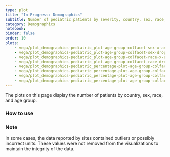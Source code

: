 ```yaml
---
type: plot
title: "In Progress: Demographics"
subtitle: Number of pediatric patients by severity, country, sex, race, and age group.
category: Demographics
notebook: 
binder: false
order: 10
plots:
    - vega/plot_demographics-pediatric_plot-age-group-colfacet-sex-x-and-severity-and-country.json
    - vega/plot_demographics-pediatric_plot-age-group-colfacet-sex-dropdown-and-severity-and-country.json
    - vega/plot_demographics-pediatric_plot-age-group-colfacet-race-x-and-severity-and-country.json
    - vega/plot_demographics-pediatric_plot-age-group-colfacet-race-dropdown-and-severity-and-country.json
    - vega/plot_demographics-pediatric_percentage-plot-age-group-colfacet-sex-x-and-severity-and-country.json
    - vega/plot_demographics-pediatric_percentage-plot-age-group-colfacet-sex-dropdown-and-severity-and-country.json
    - vega/plot_demographics-pediatric_percentage-plot-age-group-colfacet-race-x-and-severity-and-country.json
    - vega/plot_demographics-pediatric_percentage-plot-age-group-colfacet-race-dropdown-and-severity-and-country.json
---
```


The plots on this page display the number of patients by country, sex, race, and age group.

### How to use


### Note

In some cases, the data reported by sites contained outliers or possibly incorrect units. These values were not removed from the visualizations to maintain the integrity of the data.